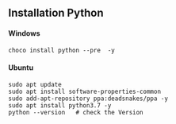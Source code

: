 ## Installation Python 

#### Windows
```
choco install python --pre  -y 

```

#### Ubuntu
```
sudo apt update
sudo apt install software-properties-common 
sudo add-apt-repository ppa:deadsnakes/ppa -y
sudo apt install python3.7 -y
python --version   # check the Version
```

